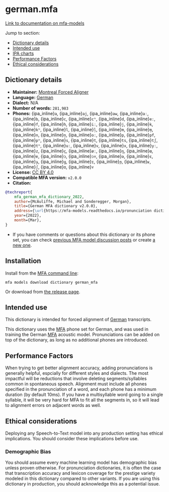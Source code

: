 
# german.mfa

[Link to documentation on mfa-models](https://mfa-models.readthedocs.io/en/main/dictionary/german_mfa.html)

Jump to section:

- [Dictionary details](#dictionary-details)
- [Intended use](#intended-use)
- [IPA charts](#ipa-charts)
- [Performance Factors](#performance-factors)
- [Ethical considerations](#ethical-considerations)

## Dictionary details

- **Maintainer:** [Montreal Forced Aligner](https://montreal-forced-aligner.readthedocs.io/)
- **Language:** [German](https://en.wikipedia.org/wiki/German_language)
- **Dialect:** N/A
- **Number of words:** `281,983`
- **Phones:** {ipa_inline}`a`, {ipa_inline}`aj`, {ipa_inline}`aw`, {ipa_inline}`aː`, {ipa_inline}`b`, {ipa_inline}`c`, {ipa_inline}`cʰ`, {ipa_inline}`d`, {ipa_inline}`eː`, {ipa_inline}`f`, {ipa_inline}`h`, {ipa_inline}`iː`, {ipa_inline}`j`, {ipa_inline}`k`, {ipa_inline}`kʰ`, {ipa_inline}`l`, {ipa_inline}`l̩`, {ipa_inline}`m`, {ipa_inline}`m̩`, {ipa_inline}`n`, {ipa_inline}`n̩`, {ipa_inline}`oː`, {ipa_inline}`p`, {ipa_inline}`pf`, {ipa_inline}`pʰ`, {ipa_inline}`s`, {ipa_inline}`t`, {ipa_inline}`ts`, {ipa_inline}`tʃ`, {ipa_inline}`tʰ`, {ipa_inline}`uː`, {ipa_inline}`v`, {ipa_inline}`x`, {ipa_inline}`yː`, {ipa_inline}`z`, {ipa_inline}`ç`, {ipa_inline}`øː`, {ipa_inline}`ŋ`, {ipa_inline}`œ`, {ipa_inline}`ɐ`, {ipa_inline}`ɔ`, {ipa_inline}`ɔʏ`, {ipa_inline}`ə`, {ipa_inline}`ɛ`, {ipa_inline}`ɟ`, {ipa_inline}`ɡ`, {ipa_inline}`ɪ`, {ipa_inline}`ɲ`, {ipa_inline}`ʁ`, {ipa_inline}`ʃ`, {ipa_inline}`ʊ`, {ipa_inline}`ʏ`
- **License:** [CC BY 4.0](https://github.com/MontrealCorpusTools/mfa-models/tree/main/dictionary/german/MFA/v2.0.0/LICENSE)
- **Compatible MFA version:** `v2.0.0`
- **Citation:**

```bibtex
@techreport{
	mfa_german_mfa_dictionary_2022,
	author={McAuliffe, Michael and Sonderegger, Morgan},
	title={German MFA dictionary v2.0.0},
	address={\url{https://mfa-models.readthedocs.io/pronunciation dictionary/German/German MFA dictionary v2_0_0.html}},
	year={2022},
	month={Mar},
}
```

- If you have comments or questions about this dictionary or its phone set, you can check [previous MFA model discussion posts](https://github.com/MontrealCorpusTools/mfa-models/discussions?discussions_q=German+MFA+dictionary+v2.0.0) or create [a new one](https://github.com/MontrealCorpusTools/mfa-models/discussions/new).

## Installation

Install from the [MFA command line](https://montreal-forced-aligner.readthedocs.io/en/latest/user_guide/models/index.html):

```
mfa models download dictionary german_mfa
```

Or download from [the release page](https://github.com/MontrealCorpusTools/mfa-models/releases/tag/dictionary-german_mfa-v2.0.0).

## Intended use

This dictionary is intended for forced alignment of [German](https://en.wikipedia.org/wiki/German_language) transcripts.

This dictionary uses the [MFA](https://mfa-models.readthedocs.io/en/refactor/mfa_phone_set.html#german) phone set for German, and was used in training the German [MFA](https://mfa-models.readthedocs.io/en/refactor/mfa_phone_set.html#german) acoustic model.
Pronunciations can be added on top of the dictionary, as long as no additional phones are introduced.

## Performance Factors

When trying to get better alignment accuracy, adding pronunciations is generally helpful, espcially for different styles and dialects.  The most impactful will be reductions that
involve deleting segments/syllables common in spontaneous speech.  Alignment must include all phones specified in the pronunciation of a word, and each phone has
a minimum duration (by default 10ms). If you have a multisyllable word going to a single syllable, it will be very hard for MFA to fit all the segments in,
so it will lead to alignment errors on adjacent words as well.

## Ethical considerations

Deploying any Speech-to-Text model into any production setting has ethical implications. You should consider these implications before use.

### Demographic Bias

You should assume every machine learning model has demographic bias unless proven otherwise.
For pronunciation dictionaries, it is often the case that transcription accuracy and lexicon coverage for the prestige variety modeled in this dictionary compared to other variants.
If you are using this dictionary in production, you should acknowledge this as a potential issue.
